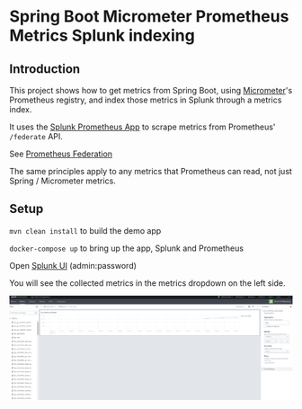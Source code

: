 # Spring Boot Micrometer Prometheus Metrics Splunk indexing

## Introduction
This project shows how to get metrics from Spring Boot, using [Micrometer](https://micrometer.io)'s Prometheus registry,
and index those metrics in Splunk through a metrics index.

It uses the [Splunk Prometheus App](https://github.com/lukemonahan/splunk_modinput_prometheus) to scrape metrics
from Prometheus' `/federate` API. 

See [Prometheus Federation](https://prometheus.io/docs/prometheus/latest/federation/)

The same principles apply to any metrics that Prometheus can read, not just Spring / Micrometer metrics.

## Setup
`mvn clean install` to build the demo app

`docker-compose up` to bring up the app, Splunk and Prometheus


Open [Splunk UI](http://localhost:8000/en-US/app/search/analysis_workspace) (admin:password)

You will see the collected metrics in the metrics dropdown on the left side.

![screenshot](screenshot.png)

